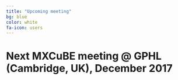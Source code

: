```yaml
---
title: "Upcoming meeting"
bg: blue
color: white
fa-icon: users 
---
```


# Next MXCuBE meeting @ GPHL (Cambridge, UK), December 2017

